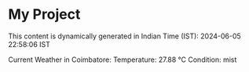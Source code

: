 # My Project

This content is dynamically generated in Indian Time (IST): 2024-06-05 22:58:06 IST


Current Weather in Coimbatore:
Temperature: 27.88 °C
Condition: mist
